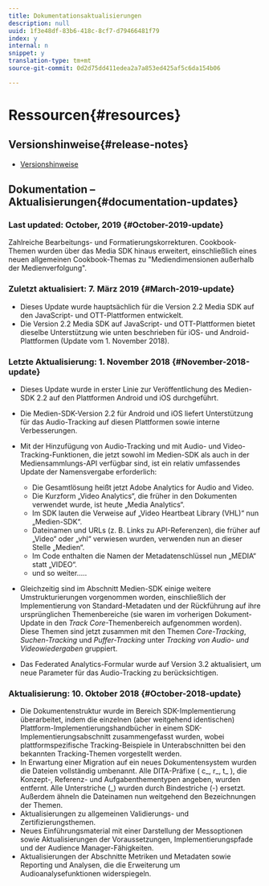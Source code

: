 ```yaml
---
title: Dokumentationsaktualisierungen
description: null
uuid: 1f3e48df-83b6-418c-8cf7-d79466481f79
index: y
internal: n
snippet: y
translation-type: tm+mt
source-git-commit: 0d2d75dd411edea2a7a853ed425af5c6da154b06

---
```



# Ressourcen{#resources}

## Versionshinweise{#release-notes}

* [Versionshinweise](https://docs.adobe.com/content/help/en/release-notes/experience-cloud/current.html)

## Dokumentation – Aktualisierungen{#documentation-updates}

### Last updated: October, 2019 {#October-2019-update}

Zahlreiche Bearbeitungs- und Formatierungskorrekturen.
Cookbook-Themen wurden über das Media SDK hinaus erweitert, einschließlich eines neuen allgemeinen Cookbook-Themas zu "Mediendimensionen außerhalb der Medienverfolgung".


### Zuletzt aktualisiert: 7. März 2019 {#March-2019-update}

* Dieses Update wurde hauptsächlich für die Version 2.2 Media SDK auf den JavaScript- und OTT-Plattformen entwickelt.
* Die Version 2.2 Media SDK auf JavaScript- und OTT-Plattformen bietet dieselbe Unterstützung wie unten beschrieben für iOS- und Android-Plattformen (Update vom 1. November 2018).

### Letzte Aktualisierung: 1. November 2018 {#November-2018-update}

* Dieses Update wurde in erster Linie zur Veröffentlichung des Medien-SDK 2.2 auf den Plattformen Android und iOS durchgeführt.
* Die Medien-SDK-Version 2.2 für Android und iOS liefert Unterstützung für das Audio-Tracking auf diesen Plattformen sowie interne Verbesserungen.
* Mit der Hinzufügung von Audio-Tracking und mit Audio- und Video-Tracking-Funktionen, die jetzt sowohl im Medien-SDK als auch in der Mediensammlungs-API verfügbar sind, ist ein relativ umfassendes Update der Namensvergabe erforderlich:

   * Die Gesamtlösung heißt jetzt Adobe Analytics for Audio and Video.
   * Die Kurzform „Video Analytics“, die früher in den Dokumenten verwendet wurde, ist heute „Media Analytics“.
   * Im SDK lauten die Verweise auf „Video Heartbeat Library (VHL)“ nun „Medien-SDK“.
   * Dateinamen und URLs (z. B. Links zu API-Referenzen), die früher auf „Video“ oder „vhl“ verwiesen wurden, verwenden nun an dieser Stelle „Medien“.
   * Im Code enthalten die Namen der Metadatenschlüssel nun „MEDIA“ statt „VIDEO“.
   * und so weiter.....

* Gleichzeitig sind im Abschnitt Medien-SDK einige weitere Umstrukturierungen vorgenommen worden, einschließlich der Implementierung von Standard-Metadaten und der Rückführung auf ihre ursprünglichen Themenbereiche (sie waren im vorherigen Dokument-Update in den *Track Core*-Themenbereich aufgenommen worden). Diese Themen sind jetzt zusammen mit den Themen *Core-Tracking*, *Suchen-Tracking* und *Puffer-Tracking* unter *Tracking von Audio- und Videowiedergaben* gruppiert.

* Das Federated Analytics-Formular wurde auf Version 3.2 aktualisiert, um neue Parameter für das Audio-Tracking zu berücksichtigen.

### Aktualisierung: 10. Oktober 2018 {#October-2018-update}

* Die Dokumentenstruktur wurde im Bereich SDK-Implementierung überarbeitet, indem die einzelnen (aber weitgehend identischen) Plattform-Implementierungshandbücher in einem SDK-Implementierungsabschnitt zusammengefasst wurden, wobei plattformspezifische Tracking-Beispiele in Unterabschnitten bei den bekannten Tracking-Themen vorgestellt werden.
* In Erwartung einer Migration auf ein neues Dokumentensystem wurden die Dateien vollständig umbenannt. Alle DITA-Präfixe ( c_, r_, t_ ), die Konzept-, Referenz- und Aufgabenthementypen angeben, wurden entfernt. Alle Unterstriche (_) wurden durch Bindestriche (-) ersetzt. Außerdem ähneln die Dateinamen nun weitgehend den Bezeichnungen der Themen.
* Aktualisierungen zu allgemeinen Validierungs- und Zertifizierungsthemen.
* Neues Einführungsmaterial mit einer Darstellung der Messoptionen sowie Aktualisierungen der Voraussetzungen, Implementierungspfade und der Audience Manager-Fähigkeiten.
* Aktualisierungen der Abschnitte Metriken und Metadaten sowie Reporting und Analysen, die die Erweiterung um Audioanalysefunktionen widerspiegeln.
